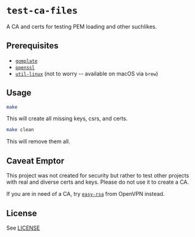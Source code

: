 # `test-ca-files`

A CA and certs for testing PEM loading and other suchlikes.

## Prerequisites

* [`gomplate`](https://docs.gomplate.ca/installing/)
* [`openssl`](https://www.openssl.org)
* [`util-linux`](https://github.com/util-linux/util-linux) (not to worry -- available on macOS via `brew`) 
 
## Usage

```bash
make
```

This will create all missing keys, csrs, and certs.

```bash
make clean
```

This will remove them all.

## Caveat Emptor

This project was not created for security but rather to test other
projects with real and diverse certs and keys.  Please do not use it
to create a CA.

If you are in need of a CA, try [`easy-rsa`]() from OpenVPN instead.

## License

See [LICENSE](./LICENSE)
